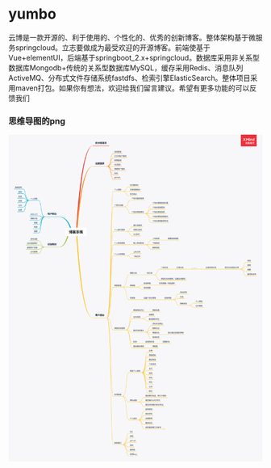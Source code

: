 # yumbo
云博是一款开源的、利于使用的、个性化的、优秀的创新博客。整体架构基于微服务springcloud。立志要做成为最受欢迎的开源博客。前端使基于Vue+elementUI，后端基于springboot_2.x+springcloud。数据库采用非关系型数据库Mongodb+传统的关系型数据库MySQL，缓存采用Redis、消息队列ActiveMQ、分布式文件存储系统fastdfs、检索引擎ElasticSearch。整体项目采用maven打包。如果你有想法，欢迎给我们留言建议。希望有更多功能的可以反馈我们

### 思维导图的png
![avatar](./xmind思维导图文件/博客模块功能思维导图.png)


